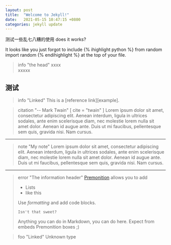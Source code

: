 ```yaml
---
layout: post
title:  "Welcome to Jekyll!"
date:   2021-05-15 10:47:15 +0800
categories: jekyll update
---
```

测试一些乱七八糟的使用
does it works?

It looks like you just forgot to include {% ihighlight python %} from random
import random {% endihighlight %} at the top of your file.

> info "the head"
> xxxx  
> xxxxx
  
## 测试  

> info "Linked"
> This is a [reference link][example].

 > citation "-- Mark Twain" [ cite = "twain" ]
 > Lorem ipsum dolor sit amet, consectetur adipiscing elit. Aenean interdum, ligula in
 > ultrices sodales, ante enim scelerisque diam, nec molestie lorem nulla sit amet dolor.
 > Aenean id augue ante. Duis ut mi faucibus, pellentesque sem quis, gravida nisi. Nam cursus.

---

> note "My note"
> Lorem ipsum dolor sit amet, consectetur adipiscing elit. Aenean interdum, ligula in
> ultrices sodales, ante enim scelerisque diam, nec molestie lorem nulla sit amet dolor.
> Aenean id augue ante. Duis ut mi faucibus, pellentesque sem quis, gravida nisi. Nam cursus.

---

 > error "The information header"
 > [Premonition](https://github.com/lazee/premonition) allows you to add
 >
 > * Lists
 > * like this
 >
 > Use *formatting* and add code blocks.
 >
 > ~~~~
 > Isn't that sweet?
 > ~~~~~
 > Anything you can do in Markdown, you can do here. Expect from embeds Premonition boxes ;)

> foo "Linked"
> Unknown type